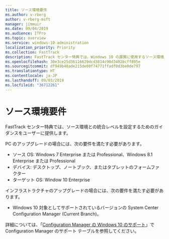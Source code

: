 ```yaml
---
title: ソース環境要件
ms.author: v-rberg
author: v-rberg-msft
manager: jimmuir
ms.date: 09/04/2019
ms.audience: ITPro
ms.topic: overview
ms.service: windows-10-administration
localization_priority: Priority
ms.collection: FastTrack
description: FastTrack センター特典では、Windows 10 の展開に使用するソース環境との統合レベルを設定するためのガイダンスをユーザーに提供します。
ms.openlocfilehash: 30e3ce25d36116629dcd3814c90d3402bcff895e
ms.sourcegitcommit: df949b40ade215de00f74771ffadf0d3be0de797
ms.translationtype: HT
ms.contentlocale: ja-JP
ms.lasthandoff: 09/03/2019
ms.locfileid: "36712261"
---
```

# <a name="source-environment-expectations"></a>ソース環境要件

FastTrack センター特典では、ソース環境との統合レベルを設定するためのガイダンスをユーザーに提供します。
  
PC のアップグレードの場合には、次の要件を満たす必要があります。

- ソース OS: Windows 7 Enterprise または Professional、Windows 8.1 Enterprise または Professional
- デバイス: デスクトップ、ノートブック、またはタブレットのフォームファクター
- ターゲット OS: Window 10 Enterprise

インフラストラクチャのアップグレードの場合には、次の要件を満たす必要があります。   

- Windows 10 対象としてサポートされているバージョンの System Center Configuration Manager (Current Branch)。

詳細については、「[Configuration Manager の Windows 10 のサポート](https://docs.microsoft.com/sccm/core/plan-design/configs/support-for-windows-10)」で Configuration Manager のサポート テーブルを参照してください。
  

 